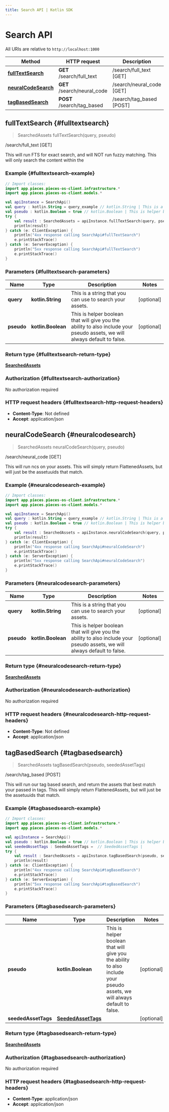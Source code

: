 ```yaml
---
title: Search API | Kotlin SDK
---
```


# Search API

All URIs are relative to `http://localhost:1000`

Method | HTTP request | Description
------------- | ------------- | -------------
[**fullTextSearch**](#fulltextsearch) | **GET** /search/full_text | /search/full_text [GET]
[**neuralCodeSearch**](#neuralcodesearch) | **GET** /search/neural_code | /search/neural_code [GET]
[**tagBasedSearch**](#tagbasedsearch) | **POST** /search/tag_based | /search/tag_based [POST]


## **fullTextSearch** {#fulltextsearch}
> SearchedAssets fullTextSearch(query, pseudo)

/search/full_text [GET]

This will run FTS for exact search, and will NOT run fuzzy matching. This will only search the content within the 

### Example {#fulltextsearch-example}
```kotlin
// Import classes:
import app.pieces.pieces-os-client.infrastructure.*
import app.pieces.pieces-os-client.models.*

val apiInstance = SearchApi()
val query : kotlin.String = query_example // kotlin.String | This is a string that you can use to search your assets.
val pseudo : kotlin.Boolean = true // kotlin.Boolean | This is helper boolean that will give you the ability to also include your pseudo assets, we will always default to false.
try {
    val result : SearchedAssets = apiInstance.fullTextSearch(query, pseudo)
    println(result)
} catch (e: ClientException) {
    println("4xx response calling SearchApi#fullTextSearch")
    e.printStackTrace()
} catch (e: ServerException) {
    println("5xx response calling SearchApi#fullTextSearch")
    e.printStackTrace()
}
```

### Parameters {#fulltextsearch-parameters}

Name | Type | Description  | Notes
------------- | ------------- | ------------- | -------------
 **query** | **kotlin.String**| This is a string that you can use to search your assets. | [optional]
 **pseudo** | **kotlin.Boolean**| This is helper boolean that will give you the ability to also include your pseudo assets, we will always default to false. | [optional]

### Return type {#fulltextsearch-return-type}

[**SearchedAssets**](../models/SearchedAssets)

### Authorization {#fulltextsearch-authorization}

No authorization required

### HTTP request headers {#fulltextsearch-http-request-headers}

 - **Content-Type**: Not defined
 - **Accept**: application/json

## **neuralCodeSearch** {#neuralcodesearch}
> SearchedAssets neuralCodeSearch(query, pseudo)

/search/neural_code [GET]

This will run ncs on your assets. This will simply return FlattenedAssets, but will just be the assetuuids that match.

### Example {#neuralcodesearch-example}
```kotlin
// Import classes:
import app.pieces.pieces-os-client.infrastructure.*
import app.pieces.pieces-os-client.models.*

val apiInstance = SearchApi()
val query : kotlin.String = query_example // kotlin.String | This is a string that you can use to search your assets.
val pseudo : kotlin.Boolean = true // kotlin.Boolean | This is helper boolean that will give you the ability to also include your pseudo assets, we will always default to false.
try {
    val result : SearchedAssets = apiInstance.neuralCodeSearch(query, pseudo)
    println(result)
} catch (e: ClientException) {
    println("4xx response calling SearchApi#neuralCodeSearch")
    e.printStackTrace()
} catch (e: ServerException) {
    println("5xx response calling SearchApi#neuralCodeSearch")
    e.printStackTrace()
}
```

### Parameters {#neuralcodesearch-parameters}

Name | Type | Description  | Notes
------------- | ------------- | ------------- | -------------
 **query** | **kotlin.String**| This is a string that you can use to search your assets. | [optional]
 **pseudo** | **kotlin.Boolean**| This is helper boolean that will give you the ability to also include your pseudo assets, we will always default to false. | [optional]

### Return type {#neuralcodesearch-return-type}

[**SearchedAssets**](../models/SearchedAssets)

### Authorization {#neuralcodesearch-authorization}

No authorization required

### HTTP request headers {#neuralcodesearch-http-request-headers}

 - **Content-Type**: Not defined
 - **Accept**: application/json

## **tagBasedSearch** {#tagbasedsearch}
> SearchedAssets tagBasedSearch(pseudo, seededAssetTags)

/search/tag_based [POST]

This will run our tag based search, and return the assets that best match your passed in tags. This will simply return FlattenedAssets, but will just be the assetuuids that match.

### Example {#tagbasedsearch-example}
```kotlin
// Import classes:
import app.pieces.pieces-os-client.infrastructure.*
import app.pieces.pieces-os-client.models.*

val apiInstance = SearchApi()
val pseudo : kotlin.Boolean = true // kotlin.Boolean | This is helper boolean that will give you the ability to also include your pseudo assets, we will always default to false.
val seededAssetTags : SeededAssetTags =  // SeededAssetTags | 
try {
    val result : SearchedAssets = apiInstance.tagBasedSearch(pseudo, seededAssetTags)
    println(result)
} catch (e: ClientException) {
    println("4xx response calling SearchApi#tagBasedSearch")
    e.printStackTrace()
} catch (e: ServerException) {
    println("5xx response calling SearchApi#tagBasedSearch")
    e.printStackTrace()
}
```

### Parameters {#tagbasedsearch-parameters}

Name | Type | Description  | Notes
------------- | ------------- | ------------- | -------------
 **pseudo** | **kotlin.Boolean**| This is helper boolean that will give you the ability to also include your pseudo assets, we will always default to false. | [optional]
 **seededAssetTags** | [**SeededAssetTags**](../models/SeededAssetTags)|  | [optional]

### Return type {#tagbasedsearch-return-type}

[**SearchedAssets**](../models/SearchedAssets)

### Authorization {#tagbasedsearch-authorization}

No authorization required

### HTTP request headers {#tagbasedsearch-http-request-headers}

 - **Content-Type**: application/json
 - **Accept**: application/json

